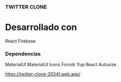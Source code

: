 ### TWITTER CLONE

# Desarrollado con

React
Firebase 

### Dependencias
MaterialUI
MaterialUI Icons
Formik
Yup
React Autosize


https://twitter-clone-2034f.web.app/

